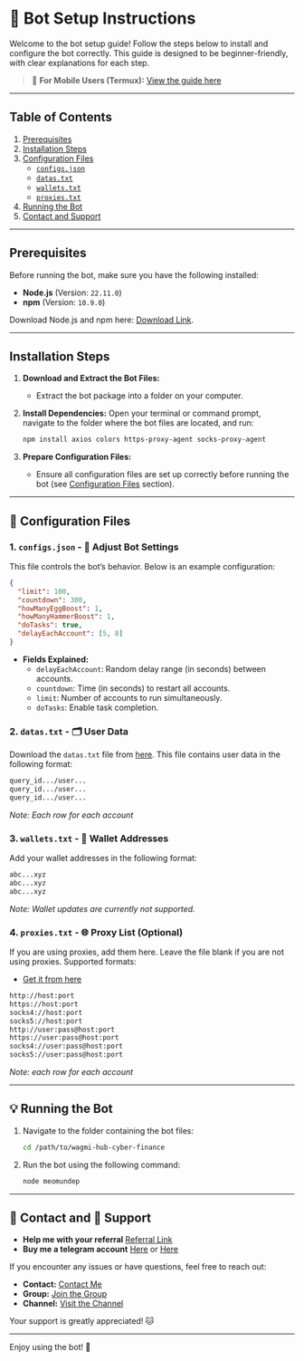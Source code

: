 # 🚀 Bot Setup Instructions

Welcome to the bot setup guide! Follow the steps below to install and configure the bot correctly. This guide is designed to be beginner-friendly, with clear explanations for each step.

> 📱 **For Mobile Users (Termux):** [View the guide here](https://github.com/MeoMunDep/Guides-for-using-my-script-on-termux)

---

## Table of Contents

1. [Prerequisites](#prerequisites)
2. [Installation Steps](#installation-steps)
3. [Configuration Files](#configuration-files)
   - [`configs.json`](#1-configsjson)
   - [`datas.txt`](#2-datastxt)
   - [`wallets.txt`](#3-walletstxt)
   - [`proxies.txt`](#4-proxiestxt)
4. [Running the Bot](#running-the-bot)
5. [Contact and Support](#contact-and-support)

---

## Prerequisites

Before running the bot, make sure you have the following installed:

- **Node.js** (Version: `22.11.0`)
- **npm** (Version: `10.9.0`)

Download Node.js and npm here: [Download Link](https://t.me/KeoAirDropFreeNe/257/1462).

---

## Installation Steps

1. **Download and Extract the Bot Files:**

   - Extract the bot package into a folder on your computer.

2. **Install Dependencies:**
   Open your terminal or command prompt, navigate to the folder where the bot files are located, and run:

   ```bash
   npm install axios colors https-proxy-agent socks-proxy-agent
   ```

3. **Prepare Configuration Files:**
   - Ensure all configuration files are set up correctly before running the bot (see [Configuration Files](#configuration-files) section).

---

## 📁 Configuration Files

### 1. `configs.json` - 📜 Adjust Bot Settings

This file controls the bot’s behavior. Below is an example configuration:

```json
{
  "limit": 100,
  "countdown": 300,
  "howManyEggBoost": 1,
  "howManyHammerBoost": 1,
  "doTasks": true,
  "delayEachAccount": [5, 8]
}
```

- **Fields Explained:**
  - `delayEachAccount`: Random delay range (in seconds) between accounts.
  - `countdown`: Time (in seconds) to restart all accounts.
  - `limit`: Number of accounts to run simultaneously.
  - `doTasks`: Enable task completion.

### 2. `datas.txt` - 🗂️ User Data

Download the `datas.txt` file from [here](https://t.me/KeoAirDropFreeNe/257/6879). This file contains user data in the following format:

```txt
query_id.../user...
query_id.../user...
query_id.../user...
```

_Note: Each row for each account_

### 3. `wallets.txt` - 💼 Wallet Addresses

Add your wallet addresses in the following format:

```txt
abc...xyz
abc...xyz
abc...xyz
```

_Note: Wallet updates are currently not supported._

### 4. `proxies.txt` - 🌐 Proxy List (Optional)

If you are using proxies, add them here. Leave the file blank if you are not using proxies. Supported formats:

- [Get it from here](https://www.webshare.io/?referral_code=4l5kb3glsce7)

```txt
http://host:port
https://host:port
socks4://host:port
socks5://host:port
http://user:pass@host:port
https://user:pass@host:port
socks4://user:pass@host:port
socks5://user:pass@host:port
```

_Note: each row for each account_

---

## 💡 Running the Bot

1. Navigate to the folder containing the bot files:

   ```bash
   cd /path/to/wagmi-hub-cyber-finance
   ```

2. Run the bot using the following command:
   ```bash
   node meomundep
   ```

---

## 💬 Contact and 💸 Support

- **Help me with your referral** [Referral Link](https://t.me/WAGMIHUB_BOT/game?startapp=cj14MFZoRXhKVzZaZmMmdT1yZWY=)
- **Buy me a telegram account** [Here](https://t.me/KeoAirDropFreeNe/312/27801) or [Here](https://github.com/MeoMunDep/MeoMunDep)

If you encounter any issues or have questions, feel free to reach out:

- **Contact:** [Contact Me](https://t.me/MeoMunDep)
- **Group:** [Join the Group](https://t.me/KeoAirDropFreeNe)
- **Channel:** [Visit the Channel](https://t.me/KeoAirDropFreeNee)

Your support is greatly appreciated! 🐱

---

Enjoy using the bot! 🚀
